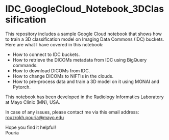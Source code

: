 # IDC_GoogleCloud_Notebook_3DClassification

This repository includes a sample Google Cloud notebook that shows how to train a 3D classification model on Imaging Data Commons (IDC) buckets. 
Here are what I have covered in this notebook:

* How to connect to IDC buckets.
* How to retrieve the DICOMs metadata from IDC using BigQuery commands.
* How to download DICOMs from IDC.
* How to change DICOMs to NIFTIs in the clouds.
* How to pre-process data and train a 3D model on it using MONAI and Pytorch.

This notebook has been developed in the Radiology Informatics Laboratory at Mayo Clinic (MN), USA.

In case of any issues, please contact me via this email address:
rouzrokh.pouria@mayo.edu

Hope you find it helpful!  
Pouria
